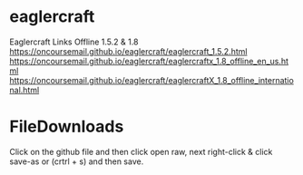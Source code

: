 # eaglercraft
Eaglercraft Links Offline 1.5.2 &amp; 1.8 https://oncoursemail.github.io/eaglercraft/eaglercraft_1.5.2.html https://oncoursemail.github.io/eaglercraft/eaglercraftx_1.8_offline_en_us.html https://oncoursemail.github.io/eaglercraft/eaglercraftX_1.8_offline_international.html

# FileDownloads
Click on the github file and then click open raw, next right-click & click save-as or (crtrl + s) and then save.
